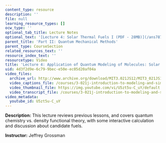 ```yaml
---
content_type: resource
description: ''
file: null
learning_resource_types: []
ocw_type: ''
optional_tab_title: Lecture Notes
optional_text: '[Lecture 4: Solar Thermal Fuels I (PDF - 28MB)](/ans7870/3/3.021/s12/MIT3_021JS12_P2_L4.pdf)'
parent_title: 'Part II: Quantum Mechanical Methods'
parent_type: CourseSection
related_resources_text: ''
resource_index_text: ''
resourcetype: Video
title: 'Lecture 4: Application of Quantum Modeling of Molecules: Solar Thermal Fuels'
uid: 4d3f2d9e-6c79-9bec-e50e-ec05d20af04a
video_files:
  archive_url: http://www.archive.org/download/MIT3.021JS12/MIT3_021JS12_lec04_300k.mp4
  video_captions_file: /courses/3-021j-introduction-to-modeling-and-simulation-spring-2012/47c0f06e2c3d59d484ec1a2bf7d161ed_U5zt5u-C_uY.vtt
  video_thumbnail_file: https://img.youtube.com/vi/U5zt5u-C_uY/default.jpg
  video_transcript_file: /courses/3-021j-introduction-to-modeling-and-simulation-spring-2012/66cb93ccede6fb0959c251a1ef7a63d7_U5zt5u-C_uY.pdf
video_metadata:
  youtube_id: U5zt5u-C_uY
---
```


**Description:** This lecture reviews previous lessons, and covers quantum chemistry vs. density functional theory, with some interactive calculation and discussion about candidate fuels.

**Instructor:** Jeffrey Grossman